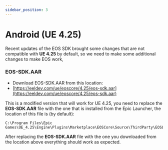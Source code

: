 ```yaml
---
sidebar_position: 3
---
```


# Android (UE 4.25)
Recent updates of the EOS SDK brought some changes that are not compatible with **UE 4.25** by default, so we need to make some additional changes to make EOS work,

### EOS-SDK.AAR
- Download EOS-SDK.AAR from this location:
- [https://eeldev.com/ue/eoscore/4.25/eos-sdk.aar](https://eeldev.com/ue/eoscore/4.25/eos-sdk.aar)

This is a modified version that will work for UE 4.25, you need to replace the **EOS-SDK.AAR** file with the one that is installed from the Epic Launcher, the location of this file is (by default):

```
C:\Program Files\Epic Games\UE_4.25\Engine\Plugins\Marketplace\EOSCore\Source\ThirdParty\EOSLibrary\Bin
```
After replacing the **EOS-SDK.AAR** file with the one you downloaded from the location above everything should work as expected.